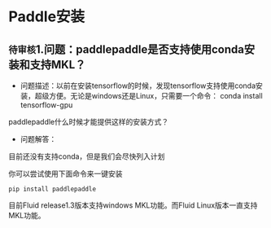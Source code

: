 # Paddle安装

## `待审核`1.问题：paddlepaddle是否支持使用conda安装和支持MKL？

+ 问题描述：以前在安装tensorflow的时候，发现tensorflow支持使用conda安装，超级方便。无论是windows还是Linux，只需要一个命令：
conda install tensorflow-gpu

paddlepaddle什么时候才能提供这样的安装方式？

+ 问题解答：

目前还没有支持conda，但是我们会尽快列入计划

你可以尝试使用下面命令来一键安装

```
pip install paddlepaddle
```

目前Fluid release1.3版本支持windows MKL功能。而Fluid Linux版本一直支持MKL功能。